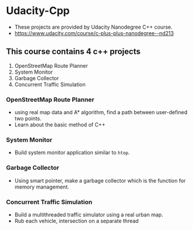 # Udacity-Cpp

- These projects are provided by Udacity Nanodegree C++ course.
- <https://www.udacity.com/course/c-plus-plus-nanodegree--nd213>

## This course contains 4 c++ projects
  1. OpenStreetMap Route Planner
  2. System Monitor
  3. Garbage Collector
  4. Concurrent Traffic Simulation


### OpenStreetMap Route Planner
 - using real map data and A* algorithm, find a path between user-defined two points.
 - Learn about the basic method of C++

### System Monitor
 - Build system monitor application similar to `htop`.

### Garbage Collector
 - Using smart pointer, make a garbage collector which is the function for memory management.

### Concurrent Traffic Simulation
 - Build a multithreaded traffic simulator using a real urban map.
 - Rub each vehicle, intersection on a separate thread
